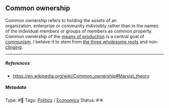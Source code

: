## Common ownership

Common ownership refers to holding the assets of an organization, enterprise or community indivisibly rather than in the names of the individual members or groups of members as common property. Common ownership of the [means of production](Means%20of%20production.md) is a central goal of [communism](Communism.md). I believe it to stem from [the three wholesome roots](The%20three%20wholesome%20roots.md) and non-[clinging](Clinging.md).

---

##### References

* https://en.wikipedia.org/wiki/Common_ownership#Marxist_theory

##### Metadata

Type: #🔴 
Tags: [Politics](Politics.md) / [Economics]()
Status: #☀️ 
